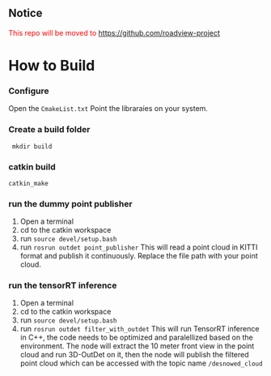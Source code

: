 ## Notice 
<span style="color:red">This repo will be moved to https://github.com/roadview-project </span>

# How to Build 
### Configure 
Open the ```CmakeList.txt```
Point the libraraies on your system. 

### Create a build folder 

``` mkdir build```
### catkin build 

```catkin_make```

### run the dummy point publisher 
1. Open a terminal 
2. cd to the catkin workspace 
3. run ```source devel/setup.bash``` 
4. run ```rosrun outdet point_publisher``` 
This will read a point cloud in KITTI format and publish it continuously. Replace the file path with your point cloud. 

### run the tensorRT inference 
1. Open a terminal
2. cd to the catkin workspace
3. run ```source devel/setup.bash```
4. run ```rosrun outdet filter_with_outdet``` 
This will run TensorRT inference in C++, the code needs to be optimized and paralellized based on the environment. The node will extract the 10 meter front view in the point cloud and run 3D-OutDet on it, then the node will publish the filtered point cloud which can be accessed with the topic name ```/desnowed_cloud``` 